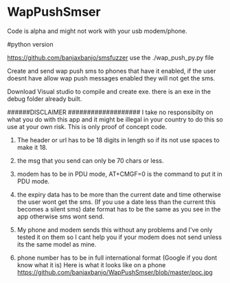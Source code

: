 # WapPushSmser

Code is alpha and might not work with your usb modem/phone.

#python version

https://github.com/banjaxbanjo/smsfuzzer  use the ./wap_push_py.py file

Create and send wap push sms to phones that have it enabled, if the user doesnt have allow wap push messages enabled they will not get the sms.

Download Visual studio to compile and create exe. there is an exe in the debug folder already built.

######DISCLAIMER ###################
I take no responsibilty on what you do with this app and it might be illegal in your country to do this so use at your own risk.
This is only proof of concept code.


1. The header or url has to be 18 digits in length so if its not use spaces to make it 18.

2. the msg that you send can only be 70 chars or less.

3. modem has to be in PDU mode, AT+CMGF=0 is the command to put it in PDU mode.

4. the expiry data has to be more than the current date and time otherwise the user wont get the sms. (If you use a date less than the current this becomes a silent sms) date format has to be the same as you see in the app otherwise sms wont send.

5. My phone and modem sends this without any problems and I've only tested it on them so I cant help you if your modem does not send unless its the same model as mine.

6. phone number has to be in full international format (Google if you dont know what it is)
Here is what it looks like on a phone https://github.com/banjaxbanjo/WapPushSmser/blob/master/poc.jpg
